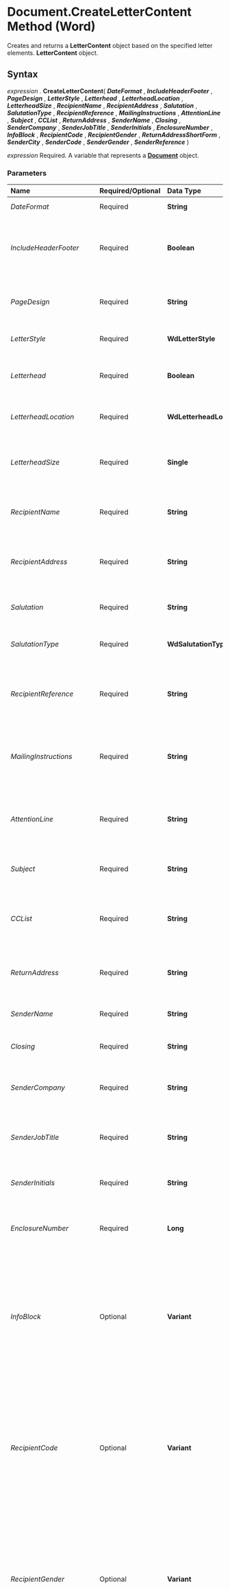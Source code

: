 
# Document.CreateLetterContent Method (Word)

Creates and returns a  **LetterContent** object based on the specified letter elements. **LetterContent** object.


## Syntax

 _expression_ . **CreateLetterContent**( **_DateFormat_** , **_IncludeHeaderFooter_** , **_PageDesign_** , **_LetterStyle_** , **_Letterhead_** , **_LetterheadLocation_** , **_LetterheadSize_** , **_RecipientName_** , **_RecipientAddress_** , **_Salutation_** , **_SalutationType_** , **_RecipientReference_** , **_MailingInstructions_** , **_AttentionLine_** , **_Subject_** , **_CCList_** , **_ReturnAddress_** , **_SenderName_** , **_Closing_** , **_SenderCompany_** , **_SenderJobTitle_** , **_SenderInitials_** , **_EnclosureNumber_** , **_InfoBlock_** , **_RecipientCode_** , **_RecipientGender_** , **_ReturnAddressShortForm_** , **_SenderCity_** , **_SenderCode_** , **_SenderGender_** , **_SenderReference_** )

 _expression_ Required. A variable that represents a **[Document](8d83487a-2345-a036-a916-971c9db5b7fb.md)** object.


### Parameters



|**Name**|**Required/Optional**|**Data Type**|**Description**|
|:-----|:-----|:-----|:-----|
| _DateFormat_|Required| **String**|The date for the letter.|
| _IncludeHeaderFooter_|Required| **Boolean**| **True** to include the header and footer from the page design template.|
| _PageDesign_|Required| **String**|The name of the template attached to the document.|
| _LetterStyle_|Required| **WdLetterStyle**|The document layout.|
| _Letterhead_|Required| **Boolean**| **True** to reserve space for a preprinted letterhead.|
| _LetterheadLocation_|Required| **WdLetterheadLocation**|The location of the preprinted letterhead.|
| _LetterheadSize_|Required| **Single**|The amount of space (in points) to be reserved for a preprinted letterhead.|
| _RecipientName_|Required| **String**|The name of the person who'll be receiving the letter.|
| _RecipientAddress_|Required| **String**|The mailing address of the person who'll be receiving the letter.|
| _Salutation_|Required| **String**|The salutation text for the letter.|
| _SalutationType_|Required| **WdSalutationType**|The salutation type for the letter.|
| _RecipientReference_|Required| **String**|The reference line text for the letter (for example, "In reply to:").|
| _MailingInstructions_|Required| **String**|The mailing instruction text for the letter (for example, "Certified Mail").|
| _AttentionLine_|Required| **String**|The attention line text for the letter (for example, "Attention:").|
| _Subject_|Required| **String**|The subject text for the specified letter.|
| _CCList_|Required| **String**|The names of the carbon copy (CC) recipients for the letter.|
| _ReturnAddress_|Required| **String**|The text of the return mailing address for the letter.|
| _SenderName_|Required| **String**|The name of the person sending the letter.|
| _Closing_|Required| **String**|The closing text for the letter.|
| _SenderCompany_|Required| **String**|The company name of the person creating the letter.|
| _SenderJobTitle_|Required| **String**|The job title of the person creating the letter.|
| _SenderInitials_|Required| **String**|The initials of the person creating the letter.|
| _EnclosureNumber_|Required| **Long**|The number of enclosures for the letter.|
| _InfoBlock_|Optional| **Variant**|This argument may not be available to you, depending on the language support (U.S. English, for example) that you?ve selected or installed.|
| _RecipientCode_|Optional| **Variant**|This argument may not be available to you, depending on the language support (U.S. English, for example) that you?ve selected or installed.|
| _RecipientGender_|Optional| **Variant**|This argument may not be available to you, depending on the language support (U.S. English, for example) that you?ve selected or installed.|
| _ReturnAddressShortForm_|Optional| **Variant**|This argument may not be available to you, depending on the language support (U.S. English, for example) that you?ve selected or installed.|
| _SenderCity_|Optional| **Variant**|This argument may not be available to you, depending on the language support (U.S. English, for example) that you?ve selected or installed.|
| _SenderCode_|Optional| **Variant**|This argument may not be available to you, depending on the language support (U.S. English, for example) that you?ve selected or installed.|
| _SenderGender_|Optional| **Variant**|This argument may not be available to you, depending on the language support (U.S. English, for example) that you?ve selected or installed.|
| _SenderReference_|Optional| **Variant**|This argument may not be available to you, depending on the language support (U.S. English, for example) that you?ve selected or installed.|

### Return Value

LetterContent


## Example

The following example uses the  **CreateLetterContent** method to create a new **LetterContent** object in the active document and then uses this object with the **RunLetterWizard** method.


```vb
Set myLetter = ActiveDocument _ 
 .CreateLetterContent(DateFormat:="July 31, 1996", _ 
 IncludeHeaderFooter:=False, PageDesign:="", _ 
 LetterStyle:=wdFullBlock, Letterhead:=True, _ 
 LetterheadLocation:=wdLetterTop, _ 
 LetterheadSize:=InchesToPoints(1.5), _ 
 RecipientName:="Dave Edson", _ 
 RecipientAddress:="436 SE Main St." &; vbCr _ 
 &; "Bellevue, WA 98004", _ 
 Salutation:="Dear Dave,", _ 
 SalutationType:=wdSalutationInformal, _ 
 RecipientReference:="", MailingInstructions:="", _ 
 AttentionLine:="", Subject:="End of year report", _ 
 CCList:="", ReturnAddress:="", _ 
 SenderName:="", Closing:="Sincerely yours,", _ 
 SenderCompany:="", SenderJobTitle:="", _ 
 SenderInitials:="", EnclosureNumber:=0) 
ActiveDocument.RunLetterWizard LetterContent:=myLetter
```


## See also


#### Concepts


[Document Object](8d83487a-2345-a036-a916-971c9db5b7fb.md)
#### Other resources


[Document Object Members](fc9ab457-0888-f917-3d52-387168ac23b9.md)
